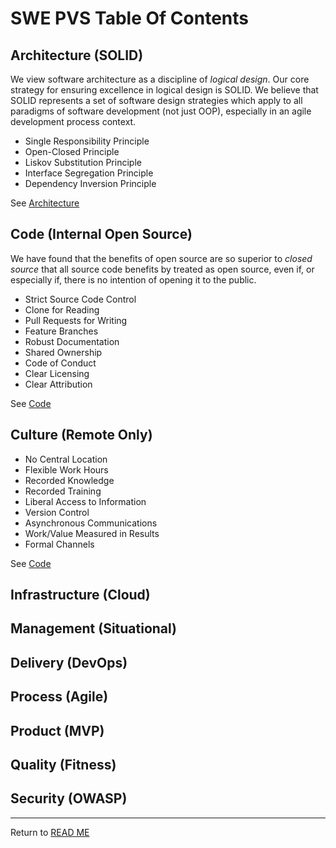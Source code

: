 # SWE PVS Table Of Contents

## Architecture (SOLID)

We view software architecture as a discipline of _logical design_. Our core strategy for ensuring excellence in logical design is SOLID. We believe that SOLID represents a set of software design strategies which apply to all paradigms of software development (not just OOP), especially in an agile development process context.

- Single Responsibility Principle
- Open-Closed Principle
- Liskov Substitution Principle
- Interface Segregation Principle
- Dependency Inversion Principle

See [Architecture](text/Architecture.md)

## Code (Internal Open Source)

We have found that the benefits of open source are so superior to _closed source_ that all source code benefits by treated as open source, even if, or especially if, there is no intention of opening it to the public.

- Strict Source Code Control
- Clone for Reading
- Pull Requests for Writing
- Feature Branches
- Robust Documentation
- Shared Ownership
- Code of Conduct
- Clear Licensing
- Clear Attribution

See [Code](text/Code.md)

## Culture (Remote Only)

- No Central Location
- Flexible Work Hours
- Recorded Knowledge
- Recorded Training
- Liberal Access to Information
- Version Control
- Asynchronous Communications
- Work/Value Measured in Results
- Formal Channels

See [Code](text/Culture.md)

## Infrastructure (Cloud)

## Management (Situational)

## Delivery (DevOps)

## Process (Agile)

## Product (MVP)

## Quality (Fitness)

## Security (OWASP)

---

Return to [READ ME](README.md)
